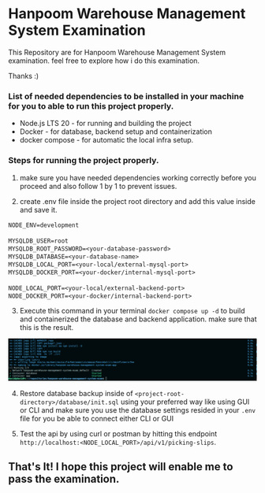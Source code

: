 # Hanpoom Warehouse Management System Examination

This Repository are for Hanpoom Warehouse Management System examination. feel free to explore how i do this examination.

Thanks :)

### List of needed dependencies to be installed in your machine for you to able to run this project properly.

- Node.js LTS 20 - for running and building the project
- Docker - for database, backend setup and containerization
- docker compose - for automatic the local infra setup.

### Steps for running the project properly.

1. make sure you have needed dependencies working correctly before you proceed and also follow 1 by 1 to prevent issues.

2. create .env file inside the project root directory and add this value inside and save it.

```
NODE_ENV=development

MYSQLDB_USER=root
MYSQLDB_ROOT_PASSWORD=<your-database-password>
MYSQLDB_DATABASE=<your-database-name>
MYSQLDB_LOCAL_PORT=<your-local/external-mysql-port>
MYSQLDB_DOCKER_PORT=<your-docker/internal-mysql-port>

NODE_LOCAL_PORT=<your-local/external-backend-port>
NODE_DOCKER_PORT=<your-docker/internal-backend-port>
```

3. Execute this command in your terminal `docker compose up -d` to build and containerized the database and backend application. make sure that this is the result.

![alt text](image.png)

4. Restore database backup inside of `<project-root-directory>/database/init.sql` using your preferred way like using GUI or CLI and make sure you use the database settings resided in your `.env` file for you be able to connect either CLI or GUI

5. Test the api by using curl or postman by hitting this endpoint `http://localhost:<NODE_LOCAL_PORT>/api/v1/picking-slips`.

## That's It! I hope this project will enable me to pass the examination.
